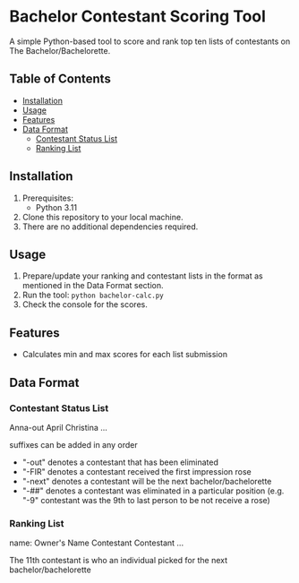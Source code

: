 # Bachelor Contestant Scoring Tool

A simple Python-based tool to score and rank top ten lists of contestants on The Bachelor/Bachelorette.

## Table of Contents

- [Installation](#installation)
- [Usage](#usage)
- [Features](#features)
- [Data Format](#data-format)
  - [Contestant Status List](#contestant-status-list)
  - [Ranking List](#ranking-list)

## Installation

1. Prerequisites:
   - Python 3.11
2. Clone this repository to your local machine.
3. There are no additional dependencies required.

## Usage

1. Prepare/update your ranking and contestant lists in the format as mentioned in the Data Format section.
2. Run the tool: `python bachelor-calc.py`
3. Check the console for the scores.

## Features

- Calculates min and max scores for each list submission  

## Data Format

### Contestant Status List
Anna-out
April
Christina
...

suffixes can be added in any order
- "-out" denotes a contestant that has been eliminated
- "-FIR" denotes a contestant received the first impression rose
- "-next" denotes a contestant will be the next bachelor/bachelorette
- "-##" denotes a contestant was eliminated in a particular position (e.g. "-9" contestant was the 9th to last person to be not receive a rose)


### Ranking List
name: Owner's Name
Contestant
Contestant
...

The 11th contestant is who an individual picked for the next bachelor/bachelorette
